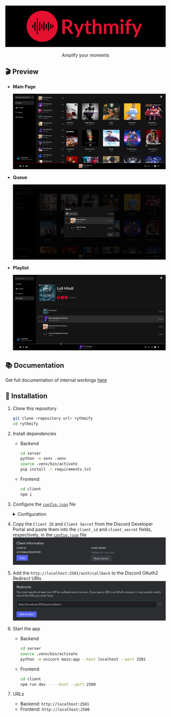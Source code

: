 <div align="center">

![Rythmify](./assets/rythmify.png)

Amplify your moments

</div>

## 🎬 Preview

- **Main Page**

    ![Main Page](./assets/main.png)

- **Queue**

    ![Queue](./assets/queue.png)

- **Playlist**

    ![Playlist Page](./assets/playlist.png)

## 📚️ Documentation

Get full documentation of internal workings [here](../../wiki)

## 🚀 Installation

1. Clone this repository
    ```sh
    git clone <repository url> rythmify
    cd rythmify
    ```

2. Install dependencies
    - Backend
        ```sh
        cd server
        python -m venv .venv
        source .venv/bin/activate
        pip install -r requirements.txt
        ```

    - Frontend
        ```sh
        cd client
        npm i
        ```

3. Configure the [`config.json`](./config.json) file

    <details>

    <summary>Configuration</summary>

    - `discord`
        - `client_id`: Discord OAuth2 Client ID
        - `client_secret`: Discord OAuth2 Client Secret

    - `server`: Backend server url

    - `client`: Frontend client url

    </details>

4. Copy the `Client ID` and `Client Secret` from the Discord Developer Portal and paste them into the `client_id` and `client_secret` fields, respectively, in the [`config.json`](./config.json) file
    ![Discord Client Information](./assets/discord_client_info.png)

5. Add the `http://localhost:2501/auth/callback` to the Discord OAuth2 Redirect URIs
    ![Discord OAuth2 Redirect URIs](./assets/discord_redirect.png)

4. Start the app
    - Backend
        ```sh
        cd server
        source .venv/bin/activate
        python -m uvicorn main:app --host localhost --port 2501
        ```
    - Frontend
        ```sh
        cd client
        npm run dev -- --host --port 2500
        ```

5. URLs
    - Backend: `http://localhost:2501`
    - Frontend: `http://localhost:2500`

